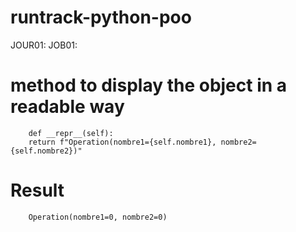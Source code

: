 # runtrack-python-poo

JOUR01:
    JOB01:
# method to display the object in a readable way
        def __repr__(self):
        return f"Operation(nombre1={self.nombre1}, nombre2={self.nombre2})"
# Result
        Operation(nombre1=0, nombre2=0)